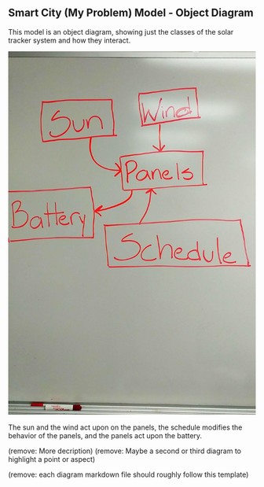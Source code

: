 ## Smart City (My Problem) Model - Object Diagram

This model is an object diagram, showing just the classes of the solar tracker system and how they interact.


![Example Object Diagram](../images/solartracker_object.jpg)

The sun and the wind act upon on the panels, the schedule modifies the behavior of the panels, and the panels act upon the battery.

(remove: More decription)
(remove: Maybe a second or third diagram to highlight a point or aspect)

(remove: each diagram markdown file should roughly follow this template)